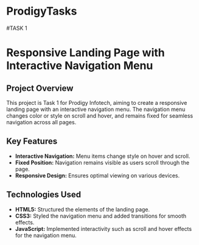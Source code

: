 # ProdigyTasks
#TASK 1
# Responsive Landing Page with Interactive Navigation Menu

## Project Overview
This project is Task 1 for Prodigy Infotech, aiming to create a responsive landing page with an interactive navigation menu. The navigation menu changes color or style on scroll and hover, and remains fixed for seamless navigation across all pages.

## Key Features
- **Interactive Navigation:** Menu items change style on hover and scroll.
- **Fixed Position:** Navigation remains visible as users scroll through the page.
- **Responsive Design:** Ensures optimal viewing on various devices.

## Technologies Used
- **HTML5:** Structured the elements of the landing page.
- **CSS3:** Styled the navigation menu and added transitions for smooth effects.
- **JavaScript:** Implemented interactivity such as scroll and hover effects for the navigation menu.


